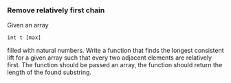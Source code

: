 ### Remove relatively first chain

Given an array

```text
int t [max]
```

filled with natural numbers. Write a function that finds the longest consistent lift for a given array such that every
two adjacent elements are relatively first. The function should be passed an array, the function should return the
length of the found substring.